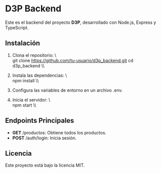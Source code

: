 ﻿# D3P Backend

Este es el backend del proyecto **D3P**, desarrollado con Node.js, Express y TypeScript.

## Instalación

1. Clona el repositorio:
   \\\
   git clone https://github.com/tu-usuario/d3p_backend.git
   cd d3p_backend
   \\\

2. Instala las dependencias:
   \\\
   npm install
   \\\

3. Configura las variables de entorno en un archivo \.env\.

4. Inicia el servidor:
   \\\
   npm start
   \\\

## Endpoints Principales

- **GET** \/productos\: Obtiene todos los productos.
- **POST** \/auth/login\: Inicia sesión.

## Licencia

Este proyecto está bajo la licencia MIT.

